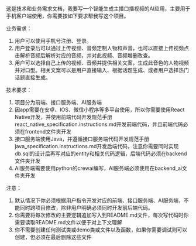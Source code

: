这是技术和业务需求文档，我要写一个智能生成主播口播视频的AI应用，主要用于手机客户端使用，你需要按如下要求帮我写这个项目。

业务需求：
1. 用户可以使用手机号注册、登录。
2. 用户登录后可以通过上传视频、音频定制人物和声音，也可以直接上传视频点击解析音频后解析对应的音频，并对此视频、音频增删改查。
3. 用户可以选择自己上传的视频、音频并提供相关文案，生成此音色的人物视频并对口型。相关文案可以是用户直接输入、根据话题生成、或者用户选择热门话题直接生成。

技术要求：
1. 项目分为前端、接口服务端、AI服务端
2. 因app需要在安卓、IOS、微信小程序等多平台使用，所以你需要使用React Native开发，并使用前端代码开发规范手册react_native_specification.instructions.md开发前端代码，并且前端代码必须在frontend文件夹开发
3. 接口服务端使用Java，并遵循接口服务端代码开发规范手册java_specification.instructions.md开发后端代码，注意你需要同时实现db.sql的设计后再写对应的entity和相关代码逻辑，后端代码必须在backend文件夹开发
4. AI服务端需要使用python的crewai编写，AI服务端必须使用在backend_ai文件夹开发

注意：
1. 默认情况下你必须根据用户指令开发对应的前端、接口服务端、AI服务端，不能同时跨项目修改，除非用户明确必须同时开发前后端代码。
2. 你需要将每次修改的主要逻辑追加写入到README.md文件，每次写代码时你需要读取README.md文件以便于对上下文理解
3. 你不需要创建任何测试类或demo类或文件以及函数，如果你需要调试则可以创建，但必须在最后删除这些文件